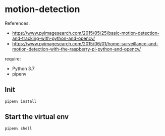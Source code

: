 # motion-detection

References:

- https://www.pyimagesearch.com/2015/05/25/basic-motion-detection-and-tracking-with-python-and-opencv/
- https://www.pyimagesearch.com/2015/06/01/home-surveillance-and-motion-detection-with-the-raspberry-pi-python-and-opencv/

require:

- Python 3.7
- pipenv

## Init

```
pipenv install
```

## Start the virtual env

```
pipenv shell
```
